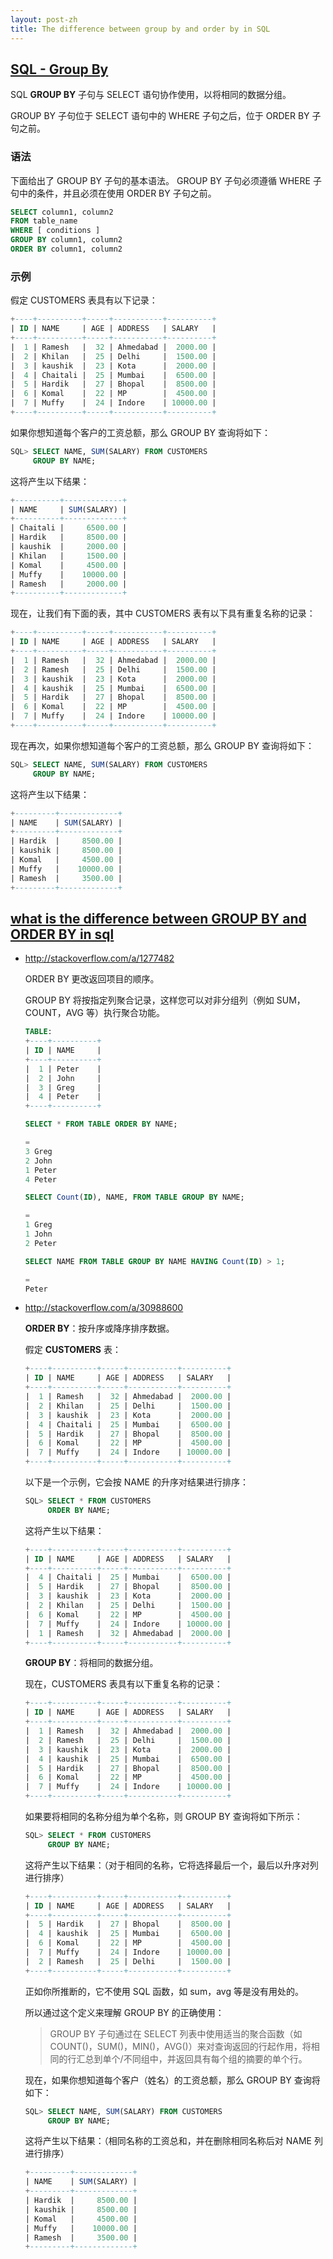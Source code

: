 ```yaml
---
layout: post-zh
title: The difference between group by and order by in SQL
---
```


## [SQL - Group By](//www.tutorialspoint.com/sql/sql-group-by.htm)

SQL **GROUP BY** 子句与 SELECT 语句协作使用，以将相同的数据分组。

GROUP BY 子句位于 SELECT 语句中的 WHERE 子句之后，位于 ORDER BY 子句之前。

### 语法

下面给出了 GROUP BY 子句的基本语法。 GROUP BY 子句必须遵循 WHERE 子句中的条件，并且必须在使用 ORDER BY 子句之前。

```sql
SELECT column1, column2
FROM table_name
WHERE [ conditions ]
GROUP BY column1, column2
ORDER BY column1, column2
```

### 示例

假定 CUSTOMERS 表具有以下记录：

```sql
+----+----------+-----+-----------+----------+
| ID | NAME     | AGE | ADDRESS   | SALARY   |
+----+----------+-----+-----------+----------+
|  1 | Ramesh   |  32 | Ahmedabad |  2000.00 |
|  2 | Khilan   |  25 | Delhi     |  1500.00 |
|  3 | kaushik  |  23 | Kota      |  2000.00 |
|  4 | Chaitali |  25 | Mumbai    |  6500.00 |
|  5 | Hardik   |  27 | Bhopal    |  8500.00 |
|  6 | Komal    |  22 | MP        |  4500.00 |
|  7 | Muffy    |  24 | Indore    | 10000.00 |
+----+----------+-----+-----------+----------+
```

如果你想知道每个客户的工资总额，那么 GROUP BY 查询将如下：

```sql
SQL> SELECT NAME, SUM(SALARY) FROM CUSTOMERS
     GROUP BY NAME;
```

这将产生以下结果：

```sql
+----------+-------------+
| NAME     | SUM(SALARY) |
+----------+-------------+
| Chaitali |     6500.00 |
| Hardik   |     8500.00 |
| kaushik  |     2000.00 |
| Khilan   |     1500.00 |
| Komal    |     4500.00 |
| Muffy    |    10000.00 |
| Ramesh   |     2000.00 |
+----------+-------------+
```

现在，让我们有下面的表，其中 CUSTOMERS 表有以下具有重复名称的记录：

```sql
+----+----------+-----+-----------+----------+
| ID | NAME     | AGE | ADDRESS   | SALARY   |
+----+----------+-----+-----------+----------+
|  1 | Ramesh   |  32 | Ahmedabad |  2000.00 |
|  2 | Ramesh   |  25 | Delhi     |  1500.00 |
|  3 | kaushik  |  23 | Kota      |  2000.00 |
|  4 | kaushik  |  25 | Mumbai    |  6500.00 |
|  5 | Hardik   |  27 | Bhopal    |  8500.00 |
|  6 | Komal    |  22 | MP        |  4500.00 |
|  7 | Muffy    |  24 | Indore    | 10000.00 |
+----+----------+-----+-----------+----------+
```

现在再次，如果你想知道每个客户的工资总额，那么 GROUP BY 查询将如下：

```sql
SQL> SELECT NAME, SUM(SALARY) FROM CUSTOMERS
     GROUP BY NAME;
```

这将产生以下结果：

```sql
+---------+-------------+
| NAME    | SUM(SALARY) |
+---------+-------------+
| Hardik  |     8500.00 |
| kaushik |     8500.00 |
| Komal   |     4500.00 |
| Muffy   |    10000.00 |
| Ramesh  |     3500.00 |
+---------+-------------+
```

## [what is the difference between GROUP BY and ORDER BY in sql](//stackoverflow.com/questions/1277460/what-is-the-difference-between-group-by-and-order-by-in-sql)

* http://stackoverflow.com/a/1277482

  ORDER BY 更改返回项目的顺序。

  GROUP BY 将按指定列聚合记录，这样您可以对非分组列（例如 SUM，COUNT，AVG 等）执行聚合功能。

  ```sql
  TABLE:
  +----+----------+
  | ID | NAME     |
  +----+----------+
  |  1 | Peter    |
  |  2 | John     |
  |  3 | Greg     |
  |  4 | Peter    |
  +----+----------+

  SELECT * FROM TABLE ORDER BY NAME;

  =
  3 Greg
  2 John
  1 Peter
  4 Peter

  SELECT Count(ID), NAME, FROM TABLE GROUP BY NAME;

  =
  1 Greg
  1 John
  2 Peter

  SELECT NAME FROM TABLE GROUP BY NAME HAVING Count(ID) > 1;

  =
  Peter
  ```

* http://stackoverflow.com/a/30988600

  **ORDER BY**：按升序或降序排序数据。

  假定 **CUSTOMERS** 表：

  ```sql
  +----+----------+-----+-----------+----------+
  | ID | NAME     | AGE | ADDRESS   | SALARY   |
  +----+----------+-----+-----------+----------+
  |  1 | Ramesh   |  32 | Ahmedabad |  2000.00 |
  |  2 | Khilan   |  25 | Delhi     |  1500.00 |
  |  3 | kaushik  |  23 | Kota      |  2000.00 |
  |  4 | Chaitali |  25 | Mumbai    |  6500.00 |
  |  5 | Hardik   |  27 | Bhopal    |  8500.00 |
  |  6 | Komal    |  22 | MP        |  4500.00 |
  |  7 | Muffy    |  24 | Indore    | 10000.00 |
  +----+----------+-----+-----------+----------+
  ```

  以下是一个示例，它会按 NAME 的升序对结果进行排序：

  ```sql
  SQL> SELECT * FROM CUSTOMERS
       ORDER BY NAME;
  ```

  这将产生以下结果：

  ```sql
  +----+----------+-----+-----------+----------+
  | ID | NAME     | AGE | ADDRESS   | SALARY   |
  +----+----------+-----+-----------+----------+
  |  4 | Chaitali |  25 | Mumbai    |  6500.00 |
  |  5 | Hardik   |  27 | Bhopal    |  8500.00 |
  |  3 | kaushik  |  23 | Kota      |  2000.00 |
  |  2 | Khilan   |  25 | Delhi     |  1500.00 |
  |  6 | Komal    |  22 | MP        |  4500.00 |
  |  7 | Muffy    |  24 | Indore    | 10000.00 |
  |  1 | Ramesh   |  32 | Ahmedabad |  2000.00 |
  +----+----------+-----+-----------+----------+
  ```

  **GROUP BY**：将相同的数据分组。

  现在，CUSTOMERS 表具有以下重复名称的记录：

  ```sql
  +----+----------+-----+-----------+----------+
  | ID | NAME     | AGE | ADDRESS   | SALARY   |
  +----+----------+-----+-----------+----------+
  |  1 | Ramesh   |  32 | Ahmedabad |  2000.00 |
  |  2 | Ramesh   |  25 | Delhi     |  1500.00 |
  |  3 | kaushik  |  23 | Kota      |  2000.00 |
  |  4 | kaushik  |  25 | Mumbai    |  6500.00 |
  |  5 | Hardik   |  27 | Bhopal    |  8500.00 |
  |  6 | Komal    |  22 | MP        |  4500.00 |
  |  7 | Muffy    |  24 | Indore    | 10000.00 |
  +----+----------+-----+-----------+----------+
  ```

  如果要将相同的名称分组为单个名称，则 GROUP BY 查询将如下所示：

  ```sql
  SQL> SELECT * FROM CUSTOMERS
       GROUP BY NAME;
  ```

  这将产生以下结果：（对于相同的名称，它将选择最后一个，最后以升序对列进行排序）

  ```sql
  +----+----------+-----+-----------+----------+
  | ID | NAME     | AGE | ADDRESS   | SALARY   |
  +----+----------+-----+-----------+----------+
  |  5 | Hardik   |  27 | Bhopal    |  8500.00 |
  |  4 | kaushik  |  25 | Mumbai    |  6500.00 |
  |  6 | Komal    |  22 | MP        |  4500.00 |
  |  7 | Muffy    |  24 | Indore    | 10000.00 |
  |  2 | Ramesh   |  25 | Delhi     |  1500.00 |
  +----+----------+-----+-----------+----------+
  ```

  正如你所推断的，它不使用 SQL 函数，如 sum，avg 等是没有用处的。

  所以通过这个定义来理解 GROUP BY 的正确使用：

  > GROUP BY 子句通过在 SELECT 列表中使用适当的聚合函数（如 COUNT()，SUM()，MIN()，AVG()）来对查询返回的行起作用，将相同的行汇总到单个/不同组中，并返回具有每个组的摘要的单个行。

  现在，如果你想知道每个客户（姓名）的工资总额，那么 GROUP BY 查询将如下：

  ```sql
  SQL> SELECT NAME, SUM(SALARY) FROM CUSTOMERS
       GROUP BY NAME;
  ```

  这将产生以下结果：（相同名称的工资总和，并在删除相同名称后对 NAME 列进行排序）

  ```sql
  +---------+-------------+
  | NAME    | SUM(SALARY) |
  +---------+-------------+
  | Hardik  |     8500.00 |
  | kaushik |     8500.00 |
  | Komal   |     4500.00 |
  | Muffy   |    10000.00 |
  | Ramesh  |     3500.00 |
  +---------+-------------+
  ```

  ​


